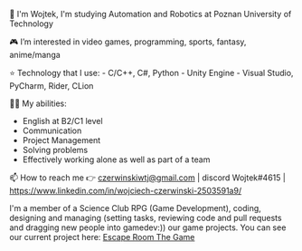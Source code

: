  👋 I'm Wojtek, I'm studying Automation and Robotics at Poznan University of Technology
 
 🎮 I’m interested in video games, programming, sports, fantasy, anime/manga
 
 ⭐ Technology that I use:
    - C/C++, C#, Python
    - Unity Engine
    - Visual Studio, PyCharm, Rider, CLion
 
 🐱‍👤 My abilities:
- English at B2/C1 level
- Communication
- Project Management
- Solving problems
- Effectively working alone as well as part of a team

 📫 How to reach me 👉 czerwinskiwtj@gmail.com | discord Wojtek#4615 | https://www.linkedin.com/in/wojciech-czerwinski-2503591a9/ 

I'm a member of a Science Club RPG (Game Development), coding, designing and managing (setting tasks, reviewing code and pull requests and dragging new people into gamedev:)) our game projects. You can see our current project here: 
[Escape Room The Game](https://github.com/Aenvis/escape-room-game)


